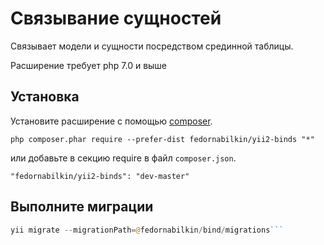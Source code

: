 Связывание сущностей
====================
Связывает модели и сущности посредством срединной таблицы.

Расширение требует php 7.0 и выше

Установка
------------

Установите расширение с помощью [composer](http://getcomposer.org/download/).

```
php composer.phar require --prefer-dist fedornabilkin/yii2-binds "*"
```

или добавьте в секцию require в файл `composer.json`.

```
"fedornabilkin/yii2-binds": "dev-master"
```

Выполните миграции
-----

```php
yii migrate --migrationPath=@fedornabilkin/bind/migrations```


